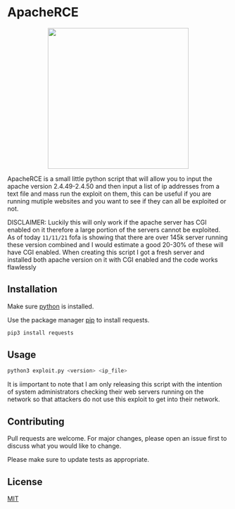 # ApacheRCE

<p align="center">
    <img src="https://media.discordapp.net/attachments/884182203314081812/908371848566300722/download-removebg-preview.png?width=574&height=383" width="320">
</p>


ApacheRCE is a small little python script that will allow you to input the apache version 2.4.49-2.4.50 and then input a list of ip addresses from a text file and mass run the exploit on them, this can be useful if you are running mutiple websites and you want to see if they can all be exploited or not.

DISCLAIMER:
Luckily this will only work if the apache server has CGI enabled on it therefore a large portion of the servers cannot be exploited. As of today `11/11/21` fofa is showing that there are over 145k server running these version combined and I would estimate a good 20-30% of these will have CGI enabled. When creating this script I got a fresh server and installed both apache version on it with CGI enabled and the code works flawlessly

## Installation
Make sure [python](https://www.python.org/) is installed.

Use the package manager [pip](https://pip.pypa.io/en/stable/) to install requests.

```bash
pip3 install requests
```

## Usage

```python
python3 exploit.py <version> <ip_file>
```
It is iimportant to note that I am only releasing this script with the intention of system administrators checking their web servers running on the network so that attackers do not use this exploit to get into their network.

## Contributing
Pull requests are welcome. For major changes, please open an issue first to discuss what you would like to change.

Please make sure to update tests as appropriate.

## License
[MIT](https://choosealicense.com/licenses/mit/)
